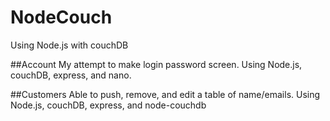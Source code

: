 # NodeCouch
 Using Node.js with couchDB

##Account
My attempt to make login password screen. Using Node.js, couchDB, express, and nano.

##Customers
Able to push, remove, and edit a table of name/emails. Using Node.js, couchDB, express, and node-couchdb
